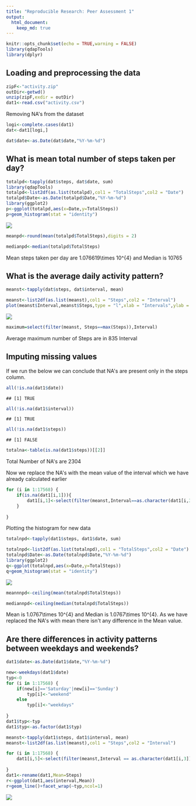 ```yaml
---
title: "Reproducible Research: Peer Assessment 1"
output: 
  html_document:
    keep_md: true
---
```


```r
knitr::opts_chunk$set(echo = TRUE,warning = FALSE)
library(qdapTools)
library(dplyr)
```

## Loading and preprocessing the data

```r
zipF<-"activity.zip"
outDir<-getwd()
unzip(zipF,exdir = outDir)
dat1<-read.csv("activity.csv")
```
Removing NA's from the dataset

```r
logi<-complete.cases(dat1)
dat<-dat1[logi,]

dat$date<-as.Date(dat$date,"%Y-%m-%d")
```

## What is mean total number of steps taken per day?

```r
totalpd<-tapply(dat$steps, dat$date, sum)
library(qdapTools)
totalpd<-list2df(as.list(totalpd),col1 = "TotalSteps",col2 = "Date")
totalpd$Date<-as.Date(totalpd$Date,"%Y-%m-%d")
library(ggplot2)
p<-ggplot(totalpd,aes(x=Date,y=TotalSteps))
p+geom_histogram(stat = "identity")
```

![](PA1_template_files/figure-html/unnamed-chunk-4-1.png)<!-- -->

```r
meanpd<-round(mean(totalpd$TotalSteps),digits = 2)

medianpd<-median(totalpd$TotalSteps)
```
Mean steps taken per day are 1.076619\times 10^{4} and Median is 10765  

## What is the average daily activity pattern?


```r
meanst<-tapply(dat$steps, dat$interval, mean)

meanst<-list2df(as.list(meanst),col1 = "Steps",col2 = "Interval")
plot(meanst$Interval,meanst$Steps,type = "l",xlab = "Intervals",ylab = "Average Steps")
```

![](PA1_template_files/figure-html/unnamed-chunk-5-1.png)<!-- -->

```r
maximum=select(filter(meanst, Steps==max(Steps)),Interval)
```
Average maximum number of Steps are in 835 Interval  

## Imputing missing values  
If we run the below we can conclude that NA's are present only in the steps column. 

```r
all(!is.na(dat1$date))
```

```
## [1] TRUE
```

```r
all(!is.na(dat1$interval))
```

```
## [1] TRUE
```

```r
all(!is.na(dat1$steps))
```

```
## [1] FALSE
```

```r
totalna<-table(is.na(dat1$steps))[[2]]
```
Total Number of NA's are 2304  

Now we replace the NA's with the mean value of the interval which we have already calculated earlier

```r
for (i in 1:17568) {
    if(is.na(dat1[i,1])){
        dat1[i,1]<-select(filter(meanst,Interval==as.character(dat1[i,3])),Steps)
    }
    
}
```
Plotting the histogram for new data

```r
totalnpd<-tapply(dat1$steps, dat1$date, sum)

totalnpd<-list2df(as.list(totalnpd),col1 = "TotalSteps",col2 = "Date")
totalnpd$Date<-as.Date(totalnpd$Date,"%Y-%m-%d")
library(ggplot2)
q<-ggplot(totalnpd,aes(x=Date,y=TotalSteps))
q+geom_histogram(stat = "identity")
```

![](PA1_template_files/figure-html/unnamed-chunk-8-1.png)<!-- -->

```r
meannnpd<-ceiling(mean(totalnpd$TotalSteps))

mediannpd<-ceiling(median(totalnpd$TotalSteps))
```
Mean is 1.0767\times 10^{4} and Median is 1.0767\times 10^{4}. As we have replaced the NA's with mean there isn't any difference in the Mean value.  

## Are there differences in activity patterns between weekdays and weekends?

```r
dat1$date<-as.Date(dat1$date,"%Y-%m-%d")

new<-weekdays(dat1$date)
typ<-0
for (i in 1:17568) {
    if(new[i]=='Saturday'|new[i]=='Sunday')
        typ[i]<-"weekend"
    else
        typ[i]<-"weekdays"
    
}
dat1$typ<-typ
dat1$typ<-as.factor(dat1$typ)

meanst<-tapply(dat1$steps, dat1$interval, mean)
meanst<-list2df(as.list(meanst),col1 = "Steps",col2 = "Interval")

for (i in 1:17568) {
    dat1[i,5]<-select(filter(meanst,Interval == as.character(dat1[i,3])),Steps)
    
}
dat1<-rename(dat1,Mean=Steps)
r<-ggplot(dat1,aes(interval,Mean))
r+geom_line()+facet_wrap(~typ,ncol=1)
```

![](PA1_template_files/figure-html/unnamed-chunk-9-1.png)<!-- -->




